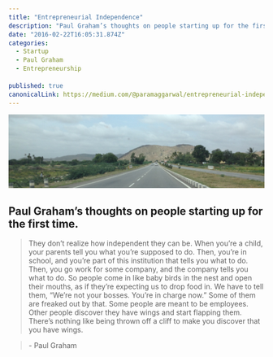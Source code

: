 ```yaml
---
title: "Entrepreneurial Independence"
description: "Paul Graham’s thoughts on people starting up for the first time. “Entrepreneurial Independence” is published by Param Aggarwal"
date: "2016-02-22T16:05:31.874Z"
categories: 
  - Startup
  - Paul Graham
  - Entrepreneurship

published: true
canonicalLink: https://medium.com/@paramaggarwal/entrepreneurial-independence-e52022d9c4d7
---
```


![](./asset-1.jpeg)

## Paul Graham’s thoughts on people starting up for the first time.

> They don’t realize how independent they can be. When you’re a child, your parents tell you what you’re supposed to do. Then, you’re in school, and you’re part of this institution that tells you what to do. Then, you go work for some company, and the company tells you what to do. So people come in like baby birds in the nest and open their mouths, as if they’re expecting us to drop food in. We have to tell them, “We’re not your bosses. You’re in charge now.” Some of them are freaked out by that. Some people are meant to be employees. Other people discover they have wings and start flapping them. There’s nothing like being thrown off a cliff to make you discover that you have wings.

> \- Paul Graham